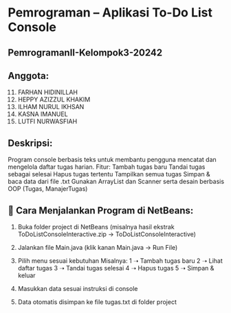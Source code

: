 # Pemrograman – Aplikasi To-Do List Console
## PemrogramanII-Kelompok3-20242
## Anggota:
11. FARHAN HIDINILLAH
12. HEPPY AZIZZUL KHAKIM
13. ILHAM NURUL IKHSAN
14. KASNA IMANUEL
15. LUTFI NURWASFIAH

## Deskripsi:
Program console berbasis teks untuk membantu pengguna mencatat dan mengelola daftar tugas harian.
Fitur:
Tambah tugas baru
Tandai tugas sebagai selesai
Hapus tugas tertentu
Tampilkan semua tugas
Simpan & baca data dari file .txt
Gunakan ArrayList dan Scanner serta desain berbasis OOP (Tugas, ManajerTugas)
## 📌 Cara Menjalankan Program di NetBeans:
1. Buka folder project di NetBeans
(misalnya hasil ekstrak ToDoListConsoleInteractive.zip → ToDoListConsoleInteractive)
2. Jalankan file Main.java
(klik kanan Main.java → Run File)
3. Pilih menu sesuai kebutuhan
Misalnya:
1 ➝ Tambah tugas baru
2 ➝ Lihat daftar tugas
3 ➝ Tandai tugas selesai
4 ➝ Hapus tugas
5 ➝ Simpan & keluar

4. Masukkan data sesuai instruksi di console
5. Data otomatis disimpan ke file tugas.txt di folder project
